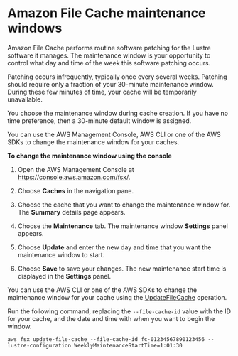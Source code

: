 # Amazon File Cache maintenance windows<a name="maintenance-windows"></a>

Amazon File Cache performs routine software patching for the Lustre software it manages\. The maintenance window is your opportunity to control what day and time of the week this software patching occurs\.

Patching occurs infrequently, typically once every several weeks\. Patching should require only a fraction of your 30\-minute maintenance window\. During these few minutes of time, your cache will be temporarily unavailable\. 

You choose the maintenance window during cache creation\. If you have no time preference, then a 30\-minute default window is assigned\.

You can use the AWS Management Console, AWS CLI or one of the AWS SDKs to change the maintenance window for your caches\.

**To change the maintenance window using the console**

1. Open the AWS Management Console at [https://console\.aws\.amazon\.com/fsx/](https://console.aws.amazon.com/fsx/)\.

1. Choose **Caches** in the navigation pane\.

1. Choose the cache that you want to change the maintenance window for\. The **Summary** details page appears\.

1. Choose the **Maintenance** tab\. The maintenance window **Settings** panel appears\.

1. Choose **Update** and enter the new day and time that you want the maintenance window to start\.

1. Choose **Save** to save your changes\. The new maintenance start time is displayed in the **Settings** panel\.

You can use the AWS CLI or one of the AWS SDKs to change the maintenance window for your cache using the [UpdateFileCache](https://docs.aws.amazon.com/fsx/latest/APIReference/API_UpdateFileCache.html) operation\.

Run the following command, replacing the `--file-cache-id` value with the ID for your cache, and the date and time with when you want to begin the window\.

```
aws fsx update-file-cache --file-cache-id fc-01234567890123456 --lustre-configuration WeeklyMaintenanceStartTime=1:01:30
```